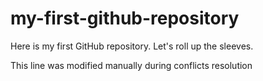 # my-first-github-repository
Here is my first GitHub repository. Let's roll up the sleeves.

This line was modified manually during conflicts resolution

